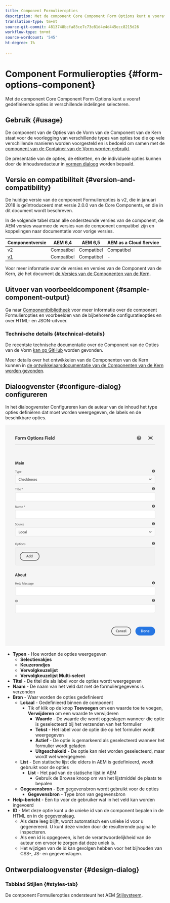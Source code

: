 ```yaml
---
title: Component Formulieropties
description: Met de component Core Component Form Options kunt u vooraf gedefinieerde opties in verschillende indelingen selecteren.
translation-type: tm+mt
source-git-commit: 4813748bcfa83ce7c73e81d4e4d445ecc8215d26
workflow-type: tm+mt
source-wordcount: '545'
ht-degree: 1%

---
```



# Component Formulieropties {#form-options-component}

Met de component Core Component Form Options kunt u vooraf gedefinieerde opties in verschillende indelingen selecteren.

## Gebruik {#usage}

De component van de Opties van de Vorm van de Component van de Kern staat voor de voorlegging van verschillende types van opties toe die op vele verschillende manieren worden voorgesteld en is bedoeld om samen met de [component van de Container van de Vorm worden gebruikt](form-container.md).

De presentatie van de opties, de etiketten, en de individuele opties kunnen door de inhoudsredacteur in [vormen dialoog](#configure-dialog) worden bepaald.

## Versie en compatibiliteit {#version-and-compatibility}

De huidige versie van de component Formulieropties is v2, die in januari 2018 is geïntroduceerd met versie 2.0.0 van de Core Components, en die in dit document wordt beschreven.

In de volgende tabel staan alle ondersteunde versies van de component, de AEM versies waarmee de versies van de component compatibel zijn en koppelingen naar documentatie voor vorige versies.

| Componentversie | AEM 6,4 | AEM 6,5 | AEM as a Cloud Service |
|--- |--- |--- |---|
| v2 | Compatibel | Compatibel | Compatibel |
| [v1](/help/components/v1/form-options-v1.md) | Compatibel | Compatibel | - |

Voor meer informatie over de versies en versies van de Component van de Kern, zie het document [de Versies van de Componenten van de Kern](/help/versions.md).

## Uitvoer van voorbeeldcomponent {#sample-component-output}

Ga naar [Componentbibliotheek](https://adobe.com/go/aem_cmp_library_form_options) voor meer informatie over de component Formulieropties en voorbeelden van de bijbehorende configuratieopties en over HTML- en JSON-uitvoer.

### Technische details {#technical-details}

De recentste technische documentatie over de Component van de Opties van de Vorm [kan op GitHub](https://adobe.com/go/aem_cmp_tech_form_options_v2) worden gevonden.

Meer details over het ontwikkelen van de Componenten van de Kern kunnen in [de ontwikkelaarsdocumentatie van de Componenten van de Kern worden gevonden](/help/developing/overview.md).

## Dialoogvenster {#configure-dialog} configureren

In het dialoogvenster Configureren kan de auteur van de inhoud het type opties definiëren dat moet worden weergegeven, de labels en de beschikbare opties.

![Dialoogvenster Formulieropties Component bewerken](/help/assets/form-options-edit.png)

* **Typen**  - Hoe worden de opties weergegeven
   * **Selectievakjes**
   * **Keuzerondjes**
   * **Vervolgkeuzelijst**
   * **Vervolgkeuzelijst Multi-select**
* **Titel**  - De titel die als label voor de opties wordt weergegeven
* **Naam**  - De naam van het veld dat met de formuliergegevens is verzonden
* **Bron**  - Waar worden de opties gedefinieerd
   * **Lokaal**  - Gedefinieerd binnen de component
      * Tik of klik op de knop **Toevoegen** om een waarde toe te voegen, **Verwijderen** om een waarde te verwijderen
         * **Waarde**  - De waarde die wordt opgeslagen wanneer die optie is geselecteerd bij het verzenden van het formulier
         * **Tekst**  - Het label voor de optie die op het formulier wordt weergegeven
         * **Actief**  - De optie is gemarkeerd als geselecteerd wanneer het formulier wordt geladen
         * **Uitgeschakeld**  - De optie kan niet worden geselecteerd, maar wordt wel weergegeven
   * **List**  - Een statische lijst die elders in AEM is gedefinieerd, wordt gebruikt voor de opties
      * **List**  - Het pad van de statische lijst in AEM
         * Gebruik de Browse knoop om van het lijstmiddel de plaats te bepalen
   * **Gegevensbron**  - Een gegevensbron wordt gebruikt voor de opties
      * **Gegevensbron**  - Type bron van gegevensbron
* **Help-bericht**  - Een tip voor de gebruiker wat in het veld kan worden ingevoerd
* **ID**  - Met deze optie kunt u de unieke id van de component bepalen in de HTML en in de  [gegevenslaag](/help/developing/data-layer/overview.md).
   * Als deze leeg blijft, wordt automatisch een unieke id voor u gegenereerd. U kunt deze vinden door de resulterende pagina te inspecteren.
   * Als een id is opgegeven, is het de verantwoordelijkheid van de auteur om ervoor te zorgen dat deze uniek is.
   * Het wijzigen van de id kan gevolgen hebben voor het bijhouden van CSS-, JS- en gegevenslagen.

## Ontwerpdialoogvenster {#design-dialog}

### Tabblad Stijlen {#styles-tab}

De component Formulieropties ondersteunt het AEM [Stijlsysteem](/help/get-started/authoring.md#component-styling).
